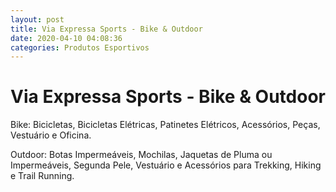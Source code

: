 ```yaml
---
layout: post
title: Via Expressa Sports - Bike & Outdoor
date: 2020-04-10 04:08:36 
categories: Produtos Esportivos
---
```


# Via Expressa Sports - Bike & Outdoor

Bike: Bicicletas, Bicicletas Elétricas, Patinetes Elétricos, Acessórios, Peças, Vestuário e Oficina.

Outdoor: Botas Impermeáveis, Mochilas, Jaquetas de Pluma ou Impermeáveis, Segunda Pele, Vestuário e Acessórios para Trekking, Hiking e Trail Running. 
